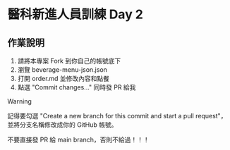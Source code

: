 # 醫科新進人員訓練 Day 2

## 作業說明

1. 請將本專案 Fork 到你自己的帳號底下
2. 瀏覽 beverage-menu-json.json
3. 打開 order.md 並修改內容和點餐
4. 點選 "Commit changes..." 同時發 PR 給我

> [!WARNING]
> 記得要勾選 "Create a new branch for this commit and start a pull request"，並將分支名稱修改成你的 GitHub 帳號。
>
> 不要直接發 PR 給 main branch，否則不給過！！！
